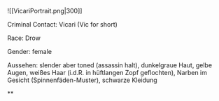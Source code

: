 ![[VicariPortrait.png|300]]

Criminal Contact: Vicari (Vic for short)

Race: Drow

Gender: female

Aussehen: slender aber toned (assassin halt), dunkelgraue Haut, gelbe Augen, weißes Haar (i.d.R. in hüftlangen Zopf geflochten), Narben im Gesicht (Spinnenfäden-Muster), schwarze Kleidung

**